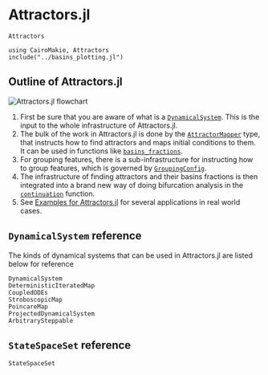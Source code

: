 # Attractors.jl

```@docs
Attractors
```

```@setup MAIN
using CairoMakie, Attractors
include("../basins_plotting.jl")
```

## Outline of Attractors.jl

![Attractors.jl flowchart](https://github.com/JuliaDynamics/JuliaDynamics/blob/master/videos/attractors/attractorsjl_overview.png?raw=true)


1. First be sure that you are aware of what is a [`DynamicalSystem`](@ref). This is the input to the whole infrastructure of Attractors.jl.
2. The bulk of the work in Attractors.jl is done by the [`AttractorMapper`](@ref) type, that instructs how to find attractors and maps initial conditions to them. It can be used in functions like [`basins_fractions`](@ref).
3. For grouping features, there is a sub-infrastructure for instructing how to group features, which is governed by [`GroupingConfig`](@ref).
4. The infrastructure of finding attractors and their basins fractions is then integrated into a brand new way of doing bifurcation analysis in the [`continuation`](@ref) function.
5. See [Examples for Attractors.jl](@ref) for several applications in real world cases.

## `DynamicalSystem` reference

The kinds of dynamical systems that can be used in Attractors.jl are listed below for reference
```@docs
DynamicalSystem
DeterministicIteratedMap
CoupledODEs
StroboscopicMap
PoincareMap
ProjectedDynamicalSystem
ArbitrarySteppable
```

## `StateSpaceSet` reference

```@docs
StateSpaceSet
```
